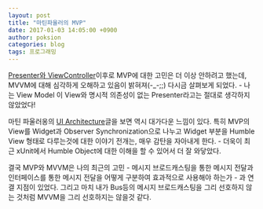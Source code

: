 ```yaml
---
layout: post
title: "마틴파울러의 MVP"
date: 2017-01-03 14:05:00 +0900
author: poksion
categories: blog
tags: 프로그래밍
---
```


[Presenter와 ViewController](/blog/2016/06/29/presenter와-viewcontroller.html)이후로 MVP에 대한 고민은 더 이상 안하려고 했는데, MVVM에 대해 심각하게 오해하고 있음이 밝혀져(-_-;;) 다시금 살펴보게 되었다. - 나는 View Model 이 View와 명시적 의존성이 없는 Presenter라고는 절대로 생각하지 않았었다!

마틴 파울러옹의 [UI Architecture](http://martinfowler.com/eaaDev/uiArchs.html)글을 보면 역시 대가다운 느낌이 있다. 특히 MVP의 View를 Widget과 Observer Synchronization으로 나누고 Widget 부분을 Humble View 형태로 다루는것에 대한 이야기 전개는, 매우 감탄을 자아내게 한다. - 더욱이 최근 xUnit에서 Humble Object에 대한 이해을 할 수 있어서 더 잘 와닿았다.

결국 MVP와 MVVM은 나의 최근의 고민 - 메시지 브로드캐스팅을 통한 메시지 전달과 인터페이스를 통한 메시지 전달을 어떻게 구분하여 효과적으로 사용해야 하는가 - 과 연결 지점이 있었다. 그리고 마치 내가 Bus등의 메시지 브로드캐스팅을 그리 선호하지 않는 것처럼 MVVM을 그리 선호하지는 않을것 같다.

